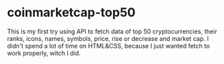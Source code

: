 # coinmarketcap-top50
This is my first try using API to fetch data of top 50 cryptocurrencies, their ranks, icons, names, symbols, price, rise or decrease and market cap. I didn't spend a lot of time on HTML&amp;CSS, because I just wanted fetch to work properly, witch I did.
